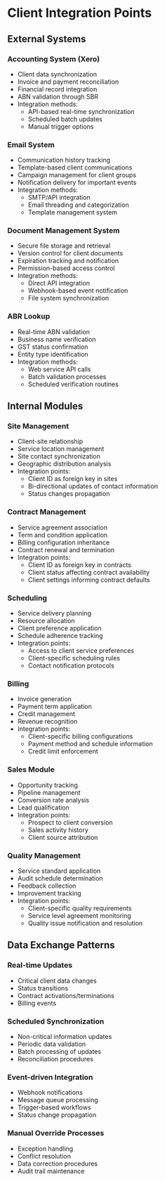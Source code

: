 
# Client Integration Points

## External Systems

### Accounting System (Xero)
- Client data synchronization
- Invoice and payment reconciliation
- Financial record integration
- ABN validation through SBR
- Integration methods:
  - API-based real-time synchronization
  - Scheduled batch updates
  - Manual trigger options

### Email System
- Communication history tracking
- Template-based client communications
- Campaign management for client groups
- Notification delivery for important events
- Integration methods:
  - SMTP/API integration
  - Email threading and categorization
  - Template management system

### Document Management System
- Secure file storage and retrieval
- Version control for client documents
- Expiration tracking and notification
- Permission-based access control
- Integration methods:
  - Direct API integration
  - Webhook-based event notification
  - File system synchronization

### ABR Lookup
- Real-time ABN validation
- Business name verification
- GST status confirmation
- Entity type identification
- Integration methods:
  - Web service API calls
  - Batch validation processes
  - Scheduled verification routines

## Internal Modules

### Site Management
- Client-site relationship
- Service location management
- Site contact synchronization
- Geographic distribution analysis
- Integration points:
  - Client ID as foreign key in sites
  - Bi-directional updates of contact information
  - Status changes propagation

### Contract Management
- Service agreement association
- Term and condition application
- Billing configuration inheritance
- Contract renewal and termination
- Integration points:
  - Client ID as foreign key in contracts
  - Client status affecting contract availability
  - Client settings informing contract defaults

### Scheduling
- Service delivery planning
- Resource allocation
- Client preference application
- Schedule adherence tracking
- Integration points:
  - Access to client service preferences
  - Client-specific scheduling rules
  - Contact notification protocols

### Billing
- Invoice generation
- Payment term application
- Credit management
- Revenue recognition
- Integration points:
  - Client-specific billing configurations
  - Payment method and schedule information
  - Credit limit enforcement

### Sales Module
- Opportunity tracking
- Pipeline management
- Conversion rate analysis
- Lead qualification
- Integration points:
  - Prospect to client conversion
  - Sales activity history
  - Client source attribution

### Quality Management
- Service standard application
- Audit schedule determination
- Feedback collection
- Improvement tracking
- Integration points:
  - Client-specific quality requirements
  - Service level agreement monitoring
  - Quality issue notification and resolution

## Data Exchange Patterns

### Real-time Updates
- Critical client data changes
- Status transitions
- Contract activations/terminations
- Billing events

### Scheduled Synchronization
- Non-critical information updates
- Periodic data validation
- Batch processing of updates
- Reconciliation procedures

### Event-driven Integration
- Webhook notifications
- Message queue processing
- Trigger-based workflows
- Status change propagation

### Manual Override Processes
- Exception handling
- Conflict resolution
- Data correction procedures
- Audit trail maintenance

